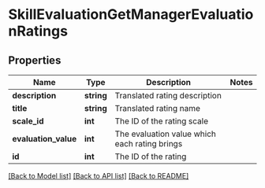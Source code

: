 # SkillEvaluationGetManagerEvaluationRatings

## Properties
Name | Type | Description | Notes
------------ | ------------- | ------------- | -------------
**description** | **string** | Translated rating description | 
**title** | **string** | Translated rating name | 
**scale_id** | **int** | The ID of the rating scale | 
**evaluation_value** | **int** | The evaluation value which each rating brings | 
**id** | **int** | The ID of the rating | 

[[Back to Model list]](../README.md#documentation-for-models) [[Back to API list]](../README.md#documentation-for-api-endpoints) [[Back to README]](../README.md)


